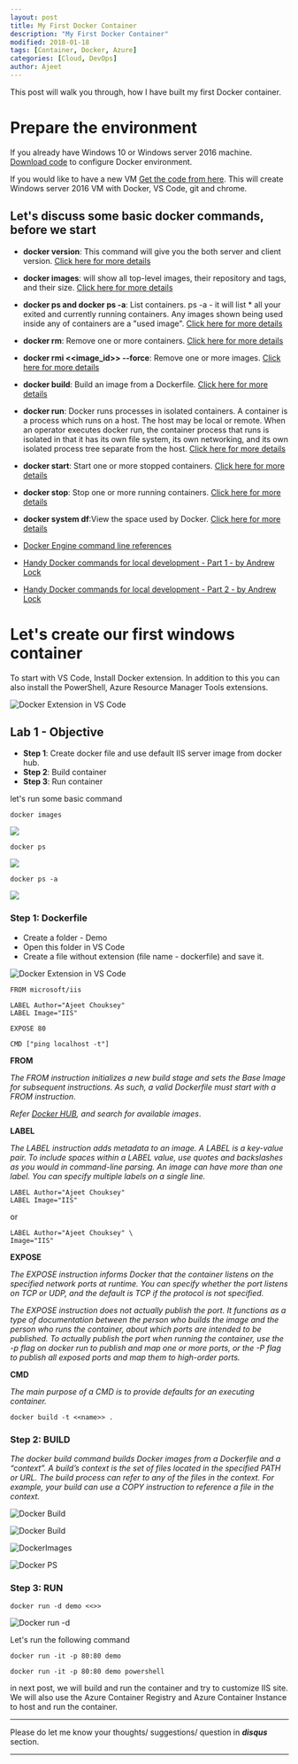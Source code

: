 ```yaml
---
layout: post
title: My First Docker Container
description: "My First Docker Container"
modified: 2018-01-18
tags: [Container, Docker, Azure]
categories: [Cloud, DevOps]
author: Ajeet
---
```

This post will walk you through, how I have built my first Docker container.

# Prepare the environment 

If you already have Windows 10 or Windows server 2016 machine. [Download code](https://github.com/AjeetChouksey/IaCLab/blob/master/Containers/DockerforWindows/dockerforwindows.ps1) to configure Docker environment.

If you would like to have a new VM 
[Get the code from here](https://github.com/AjeetChouksey/IaCLab/tree/master/201-VM-Docker-VSCode). This will create Windows server 2016 VM with Docker, VS Code, git and chrome.

<!--more-->
## Let's discuss some basic docker commands, before we start

*   **docker version**:
This command will give you the both server and client version. [Click here for more details](
https://docs.docker.com/engine/reference/commandline/version/)

*   **docker images**: will show all top-level images, their repository and tags, and their size. [Click here for more details](https://docs.docker.com/engine/reference/commandline/images/)

*   **docker ps and docker ps  -a**: List containers. ps -a - it will list * all your exited and currently running containers. Any images shown being used inside any of containers are a "used image". [Click here for more details](https://docs.docker.com/engine/reference/commandline/ps/#description)

*   **docker rm**: Remove one or more containers. [Click here for more details](https://docs.docker.com/engine/reference/commandline/rm/)

*   **docker rmi <<image_id>> --force**: Remove one or more images. [Click here for more details](https://docs.docker.com/engine/reference/commandline/rmi/)

*   **docker build**: Build an image from a Dockerfile.  [Click here for more details](https://docs.docker.com/engine/reference/commandline/build/)

*   **docker run**: Docker runs processes in isolated containers. A container is a process which runs on a host. The host may be local or remote. When an operator executes docker run, the container process that runs is isolated in that it has its own file system, its own networking, and its own isolated process tree separate from the host.
  [Click here for more details](
https://docs.docker.com/engine/reference/run/)

*   **docker start**: Start one or more stopped containers.  [Click here for more details](
https://docs.docker.com/engine/reference/commandline/start/)

*   **docker stop**: Stop one or more running containers. [Click here for more details](
https://docs.docker.com/engine/reference/commandline/stop/)

*   **docker system df**:View the space used by Docker.  [Click here for more details](
https://docs.docker.com/engine/reference/commandline/system_df/)

*  [Docker Engine command line references](https://docs.docker.com/engine/reference/commandline/docker/#child-commands)

*  [Handy Docker commands for local development - Part 1 - by Andrew Lock](https://andrewlock.net/handy-docker-commands-for-local-development-part-1/)

* [Handy Docker commands for local development - Part 2 - by Andrew Lock ](https://andrewlock.net/handy-docker-commands-for-local-development-part-2/)

# Let's create our first windows container 

To start with VS Code, Install Docker extension. In addition to this you can also install the PowerShell, Azure Resource Manager Tools extensions.

![Docker Extension in VS Code](/images/posts/container/vscodedocext.JPG)

## Lab 1 - Objective

*  **Step 1**: Create docker file and use default IIS server image from docker hub.
* **Step 2**: Build container
* **Step 3**: Run container 

let's run some basic command 

``` docker
docker images
```

![](/images/posts/container/docker-images.JPG)

``` docker
docker ps
```

![](/images/posts/container/docker-ps.JPG)

``` docker
docker ps -a
```

![](/images/posts/container/docker-ps-a.JPG)

### Step 1: Dockerfile

*   Create a folder - Demo
*   Open this folder in VS Code
* Create a file without extension (file name - dockerfile) and save it.

![Docker Extension in VS Code](/images/posts/container/dockerfilecreate.JPG)

``` docker
FROM microsoft/iis

LABEL Author="Ajeet Chouksey"
LABEL Image="IIS"

EXPOSE 80

CMD ["ping localhost -t"]
```
**FROM**

*The FROM instruction initializes a new build stage and sets the Base Image for subsequent instructions. As such, a valid Dockerfile must start with a FROM instruction*. 

*Refer [Docker HUB](https://hub.docker.com), and search for available images*.

**LABEL**

*The LABEL instruction adds metadata to an image. A LABEL is a key-value pair. To include spaces within a LABEL value, use quotes and backslashes as you would in command-line parsing.*
*An image can have more than one label. You can specify multiple labels on a single line.*

``` docker
LABEL Author="Ajeet Chouksey"
LABEL Image="IIS"
```
or
``` docker
LABEL Author="Ajeet Chouksey" \
Image="IIS"
```

**EXPOSE**

*The EXPOSE instruction informs Docker that the container listens on the specified network ports at runtime. You can specify whether the port listens on TCP or UDP, and the default is TCP if the protocol is not specified.*

*The EXPOSE instruction does not actually publish the port. It functions as a type of documentation between the person who builds the image and the person who runs the container, about which ports are intended to be published. To actually publish the port when running the container, use the -p flag on docker run to publish and map one or more ports, or the -P flag to publish all exposed ports and map them to high-order ports.*

**CMD**

*The main purpose of a CMD is to provide defaults for an executing container.*


``` docker
docker build -t <<name>> .
```
### Step 2: BUILD

*The docker build command builds Docker images from a Dockerfile and a “context”. A build’s context is the set of files located in the specified PATH or URL. The build process can refer to any of the files in the context. For example, your build can use a COPY instruction to reference a file in the context.*


![Docker Build](/images/posts/container/docker-build1.JPG)


![Docker Build](/images/posts/container/docker-build2.JPG)



![DockerImages](/images/posts/container/docker-images-2.JPG)



![Docker PS](/images/posts/container/docker-ps.JPG)


### Step 3: RUN

```docker
docker run -d demo <<>>
```

![Docker run -d](/images/posts/container/docker-run-d.JPG)


Let's run the following command
```docker
docker run -it -p 80:80 demo
```


```docker
docker run -it -p 80:80 demo powershell
```

in next post, we will build and run the container and try to customize IIS site. We will also use the Azure Container Registry and Azure Container Instance to host and run the container.

---
Please do let me know your thoughts/ suggestions/ question in ***disqus*** section.

---